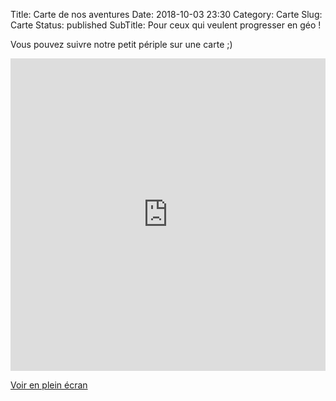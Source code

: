 Title: Carte de nos aventures
Date: 2018-10-03 23:30
Category: Carte
Slug: Carte
Status: published
SubTitle: Pour ceux qui veulent progresser en géo !

Vous pouvez suivre notre petit périple sur une carte ;)

<iframe width="100%" height="500px" frameBorder="0" allowfullscreen src="http://umap.openstreetmap.fr/fr/map/java_tdm_ms_252905?scaleControl=false&miniMap=false&scrollWheelZoom=false&zoomControl=true&allowEdit=false&moreControl=true&searchControl=null&tilelayersControl=null&embedControl=null&datalayersControl=true&onLoadPanel=undefined&captionBar=false#6/14.784/108.381"></iframe><p><a href="http://umap.openstreetmap.fr/fr/map/java_tdm_ms_252905">Voir en plein écran</a></p>